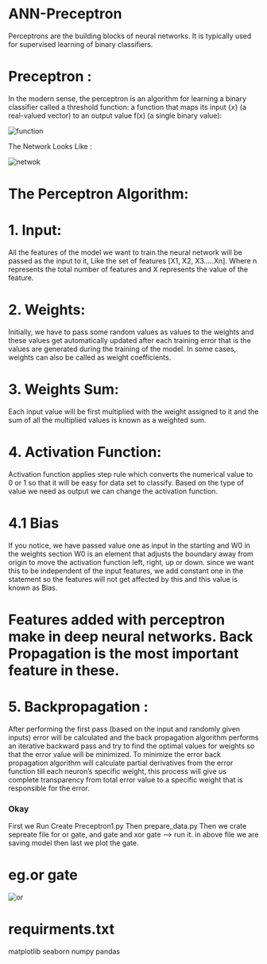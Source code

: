 # ANN-Preceptron
Perceptrons are the building blocks of neural networks. It is typically used for supervised learning of binary classifiers.

# Preceptron : 
In the modern sense, the perceptron is an algorithm for learning a binary classifier called a threshold function: a function that maps its input  {x}  (a real-valued vector) to an output value f(x) (a single binary value):


![function](https://user-images.githubusercontent.com/59029708/205625381-65c0ad04-3857-4c83-b9d4-fe35450affd2.png)

The Network Looks Like : 


![netwok](https://user-images.githubusercontent.com/59029708/205625717-f7ee71e4-6762-40da-9e06-f94706865d78.png)

# The Perceptron Algorithm:
# 1. Input: 
All the features of the model we want to train the neural network will be passed as the input to it, Like the set of features [X1, X2, X3…..Xn]. Where n represents the total number of features and X represents the value of the feature.

# 2. Weights: 
Initially, we have to pass some random values as values to the weights and these values get automatically updated after each training error that is the values are generated during the training of the model. In some cases, weights can also be called as weight coefficients.

# 3. Weights Sum:
Each input value will be first multiplied with the weight assigned to it and the sum of all the multiplied values is known as a weighted sum.

# 4. Activation Function:
Activation function applies step rule which converts the numerical value to 0 or 1 so that it will be easy for data set to classify. Based on the type of value we need as output we can change the activation function.

# 4.1 Bias
If you notice, we have passed value one as input in the starting and W0 in the weights section W0 is an element that adjusts the boundary away from origin to move the activation function left, right, up or down. since we want this to be independent of the input features, we add constant one in the statement so the features will not get affected by this and this value is known as Bias.

# Features added with perceptron make in deep neural networks. Back Propagation is the most important feature in these.

# 5. Backpropagation :
After performing the first pass (based on the input and randomly given inputs) error will be calculated and the back propagation algorithm performs an iterative backward pass and try to find the optimal values for weights so that the error value will be minimized. To minimize the error back propagation algorithm will calculate partial derivatives from the error function till each neuron’s specific weight, this process will give us complete transparency from total error value to a specific weight that is responsible for the error.

### Okay
First we Run Create Preceptron1.py
Then prepare_data.py
Then we crate sepreate file for or gate, and gate and xor gate --> run it.
in above file we are saving model 
then last we plot the gate.
# eg.or gate
![or](https://user-images.githubusercontent.com/59029708/205628889-526455c3-e118-41fa-8640-12bc9f7b162b.png)

# requirments.txt
matplotlib
seaborn
numpy
pandas


